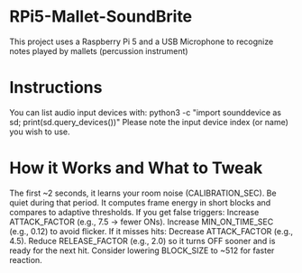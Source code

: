 # RPi5-Mallet-SoundBrite
This project uses a Raspberry Pi 5 and a USB Microphone to recognize notes played by mallets (percussion instrument)


# Instructions
You can list audio input devices with:
python3 -c "import sounddevice as sd; print(sd.query_devices())"
Please note the input device index (or name) you wish to use.

# How it Works and What to Tweak
The first ~2 seconds, it learns your room noise (CALIBRATION_SEC). Be quiet during that period.
It computes frame energy in short blocks and compares to adaptive thresholds.
If you get false triggers:
Increase ATTACK_FACTOR (e.g., 7.5 → fewer ONs).
Increase MIN_ON_TIME_SEC (e.g., 0.12) to avoid flicker.
If it misses hits:
Decrease ATTACK_FACTOR (e.g., 4.5).
Reduce RELEASE_FACTOR (e.g., 2.0) so it turns OFF sooner and is ready for the next hit.
Consider lowering BLOCK_SIZE to ~512 for faster reaction.
